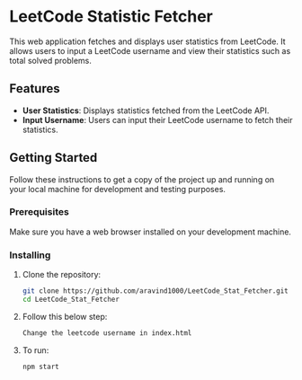 # LeetCode Statistic Fetcher

This web application fetches and displays user statistics from LeetCode. It allows users to input a LeetCode username and view their statistics such as total solved problems.

## Features

- **User Statistics**: Displays statistics fetched from the LeetCode API.
- **Input Username**: Users can input their LeetCode username to fetch their statistics.

## Getting Started

Follow these instructions to get a copy of the project up and running on your local machine for development and testing purposes.

### Prerequisites

Make sure you have a web browser installed on your development machine.

### Installing

1. Clone the repository:
   ```bash
   git clone https://github.com/aravind1000/LeetCode_Stat_Fetcher.git
   cd LeetCode_Stat_Fetcher
   ```
   
2. Follow this below step:
    ```bash
   Change the leetcode username in index.html
   ```
   
4. To run:
   ```bash
   npm start
   ```
